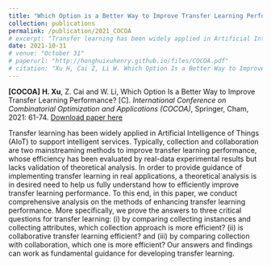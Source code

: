 ```yaml
---
title: "Which Option is a Better Way to Improve Transfer Learning Performance?"
collection: publications
permalink: /publication/2021_COCOA
# excerpt: "Transfer learning has been widely applied in Artificial Intelligence of Things (AIoT) to support intelligent services. Typically, collection and collaboration are two mainstreaming methods to improve transfer learning performance, whose efficiency has been evaluated by real-data experimental results but lacks validation of theoretical analysis. In order to provide guidance of implementing transfer learning in real applications, a theoretical analysis is in desired need to help us fully understand how to efficiently improve transfer learning performance. To this end, in this paper, we conduct comprehensive analysis on the methods of enhancing transfer learning performance. More specifically, we prove the answers to three critical questions for transfer learning: (i) by comparing collecting instances and collecting attributes, which collection approach is more efficient? (ii) is collaborative transfer learning efficient? and (iii) by comparing collection with collaboration, which one is more efficient? Our answers and findings can work as fundamental guidance for developing transfer learning."
date: 2021-10-31
# venue: "October 31"
# paperurl: "http://honghuixuhenry.github.io/files/COCOA.pdf"
# citation: "Xu H, Cai Z, Li W. Which Option Is a Better Way to Improve Transfer Learning Performance?[C]//Combinatorial Optimization and Applications: 15th International Conference, COCOA 2021, Tianjin, China, December 17–19, 2021, Proceedings. Cham: Springer International Publishing, 2021: 61-74."
---
```


**[COCOA]** **H. Xu**, Z. Cai and W. Li, Which Option Is a Better Way to Improve Transfer Learning Performance? [C]. _International Conference on Combinatorial Optimization and Applications (COCOA)_, Springer, Cham, 2021: 61-74. [Download paper here](http://honghuixuhenry.github.io/files/COCOA.pdf)

Transfer learning has been widely applied in Artificial Intelligence of Things (AIoT) to support intelligent services. Typically, collection and collaboration are two mainstreaming methods to improve transfer learning performance, whose efficiency has been evaluated by real-data experimental results but lacks validation of theoretical analysis. In order to provide guidance of implementing transfer learning in real applications, a theoretical analysis is in desired need to help us fully understand how to efficiently improve transfer learning performance. To this end, in this paper, we conduct comprehensive analysis on the methods of enhancing transfer learning performance. More specifically, we prove the answers to three critical questions for transfer learning: (i) by comparing collecting instances and collecting attributes, which collection approach is more efficient? (ii) is collaborative transfer learning efficient? and (iii) by comparing collection with collaboration, which one is more efficient? Our answers and findings can work as fundamental guidance for developing transfer learning.

<!-- Recommended citation: Xu H, Cai Z, Li W. Which Option Is a Better Way to Improve Transfer Learning Performance?[C]//Combinatorial Optimization and Applications: 15th International Conference, COCOA 2021, Tianjin, China, December 17–19, 2021, Proceedings. Cham: Springer International Publishing, 2021: 61-74. -->
